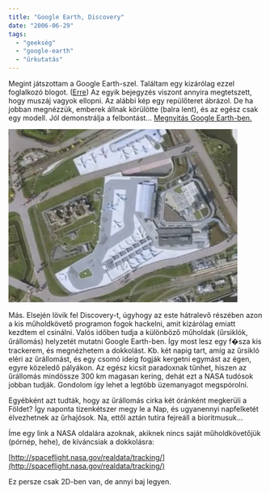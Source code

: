 ```yaml
---
title: "Google Earth, Discovery"
date: "2006-06-29"
tags: 
  - "geekség"
  - "google-earth"
  - "űrkutatás"
---
```


Megint játszottam a Google Earth-szel. Találtam egy kizárólag ezzel foglalkozó blogot. ([Erre](http://www.gearthblog.com/index.html)) Az egyik bejegyzés viszont annyira megtetszett, hogy muszáj vagyok ellopni. Az alábbi kép egy repülőteret ábrázol. De ha jobban megnézzük, emberek állnak körülötte (balra lent), és az egész csak egy modell. Jól demonstrálja a felbontást... [Megnyitás Google Earth-ben.](http://bbs.keyhole.com/ubb/download.php?Number=408419)

![repter](images/repter.webp)

Más. Elsején lövik fel Discovery-t, úgyhogy az este hátralevő részében azon a kis műholdkövető programon fogok hackelni, amit kizárólag emiatt kezdtem el csinálni. Valós időben tudja a különböző műholdak (űrsiklók, űrállomás) helyzetét mutatni Google Earth-ben. Így most lesz egy f�sza kis trackerem, és megnézhetem a dokkolást. Kb. két napig tart, amíg az űrsikló eléri az űrállomást, és egy csomó ideig fogják kergetni egymást az égen, egyre közeledő pályákon. Az egész kicsit paradoxnak tűnhet, hiszen az űrállomás mindössze 300 km magasan kering, dehát ezt a NASA tudósok jobban tudják. Gondolom így lehet a legtöbb üzemanyagot megspórolni.

Egyébként azt tudták, hogy az űrállomás cirka két óránként megkerüli a Földet? Így naponta tizenkétszer megy le a Nap, és ugyanennyi napfelketét élvezhetnek az űrhajósok. Na, ettől aztán tutira fejreáll a bioritmusuk...

Íme egy link a NASA oldalára azoknak, akiknek nincs saját műholdkövetőjük (pórnép, hehe), de kíváncsiak a dokkolásra:

[http://spaceflight.nasa.gov/realdata/tracking/](http://spaceflight.nasa.gov/realdata/tracking/)

Ez persze csak 2D-ben van, de annyi baj legyen.
